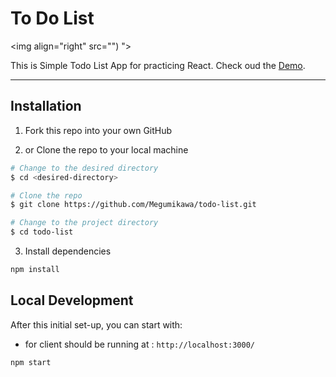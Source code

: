 # To Do List

<img align="right" src="")
">

This is Simple Todo List App for practicing React.
Check oud the [Demo](https://todo-list-react-app-practice.herokuapp.com/).

---
## Installation

1. Fork this repo into your own GitHub 

2. or Clone the repo to your local machine

```bash
# Change to the desired directory
$ cd <desired-directory>

# Clone the repo
$ git clone https://github.com/Megumikawa/todo-list.git

# Change to the project directory
$ cd todo-list
```

3. Install dependencies

```bash
npm install
```

## Local Development

After this initial set-up, you can start with:
- for client should be running at : `http://localhost:3000/`

```bash
npm start
```